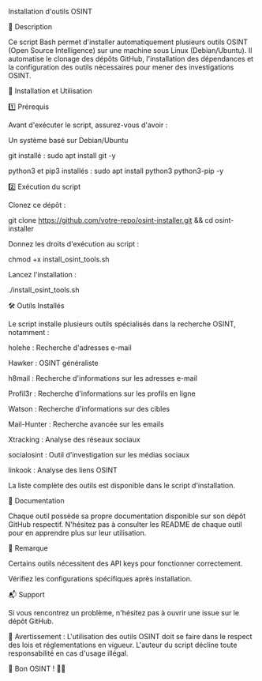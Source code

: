 Installation d'outils OSINT

📌 Description

Ce script Bash permet d'installer automatiquement plusieurs outils OSINT (Open Source Intelligence) sur une machine sous Linux (Debian/Ubuntu). Il automatise le clonage des dépôts GitHub, l'installation des dépendances et la configuration des outils nécessaires pour mener des investigations OSINT.

🚀 Installation et Utilisation

1️⃣ Prérequis

Avant d'exécuter le script, assurez-vous d'avoir :

Un système basé sur Debian/Ubuntu

git installé : sudo apt install git -y

python3 et pip3 installés : sudo apt install python3 python3-pip -y

2️⃣ Exécution du script

Clonez ce dépôt :

git clone https://github.com/votre-repo/osint-installer.git && cd osint-installer

Donnez les droits d'exécution au script :

chmod +x install_osint_tools.sh

Lancez l'installation :

./install_osint_tools.sh

🛠️ Outils Installés

Le script installe plusieurs outils spécialisés dans la recherche OSINT, notamment :

holehe : Recherche d'adresses e-mail

Hawker : OSINT généraliste

h8mail : Recherche d'informations sur les adresses e-mail

Profil3r : Recherche d'informations sur les profils en ligne

Watson : Recherche d'informations sur des cibles

Mail-Hunter : Recherche avancée sur les emails

Xtracking : Analyse des réseaux sociaux

socialosint : Outil d'investigation sur les médias sociaux

linkook : Analyse des liens OSINT

La liste complète des outils est disponible dans le script d'installation.

📖 Documentation

Chaque outil possède sa propre documentation disponible sur son dépôt GitHub respectif. N'hésitez pas à consulter les README de chaque outil pour en apprendre plus sur leur utilisation.

📌 Remarque

Certains outils nécessitent des API keys pour fonctionner correctement.

Vérifiez les configurations spécifiques après installation.

📬 Support

Si vous rencontrez un problème, n'hésitez pas à ouvrir une issue sur le dépôt GitHub.

📢 Avertissement : L'utilisation des outils OSINT doit se faire dans le respect des lois et réglementations en vigueur. L'auteur du script décline toute responsabilité en cas d'usage illégal.

🎯 Bon OSINT ! 🕵️‍♂️

